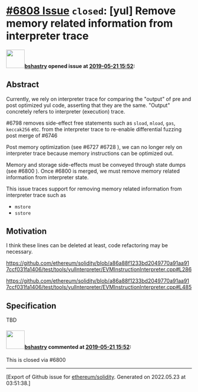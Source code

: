 # [\#6808 Issue](https://github.com/ethereum/solidity/issues/6808) `closed`: [yul] Remove memory related information from interpreter trace

#### <img src="https://avatars.githubusercontent.com/u/2388185?v=4" width="50">[bshastry](https://github.com/bshastry) opened issue at [2019-05-21 15:52](https://github.com/ethereum/solidity/issues/6808):

## Abstract

Currently, we rely on interpreter trace for comparing the "output" of pre and post optimized yul code, asserting that they are the same. "Output" concretely refers to interpreter (execution) trace.

#6798 removes side-effect free statements such as `sload`, `mload`, `gas`, `keccak256` etc. from the interpreter trace to re-enable differential fuzzing post merge of #6746 

Post memory optimization (see #6727 #6728 ), we can no longer rely on interpreter trace because memory instructions can be optimized out.

Memory and storage side-effects must be conveyed through state dumps (see #6800 ). Once #6800 is merged, we must remove memory related information from interpreter state.

This issue traces support for removing memory related information from interpreter trace such as

- `mstore`
- `sstore`

## Motivation

I think these lines can be deleted at least, code refactoring may be necessary.

https://github.com/ethereum/solidity/blob/a86a88f1233bd2049770a91aa917ccf031fa1406/test/tools/yulInterpreter/EVMInstructionInterpreter.cpp#L286

https://github.com/ethereum/solidity/blob/a86a88f1233bd2049770a91aa917ccf031fa1406/test/tools/yulInterpreter/EVMInstructionInterpreter.cpp#L485


## Specification

TBD

#### <img src="https://avatars.githubusercontent.com/u/2388185?v=4" width="50">[bshastry](https://github.com/bshastry) commented at [2019-05-21 15:52](https://github.com/ethereum/solidity/issues/6808#issuecomment-496495117):

This is closed via #6800


-------------------------------------------------------------------------------



[Export of Github issue for [ethereum/solidity](https://github.com/ethereum/solidity). Generated on 2022.05.23 at 03:51:38.]
